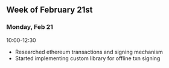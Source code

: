 ## Week of February 21st

### Monday, Feb 21
10:00-12:30
- Researched ethereum transactions and signing mechanism
- Started implementing custom library for offline txn signing
